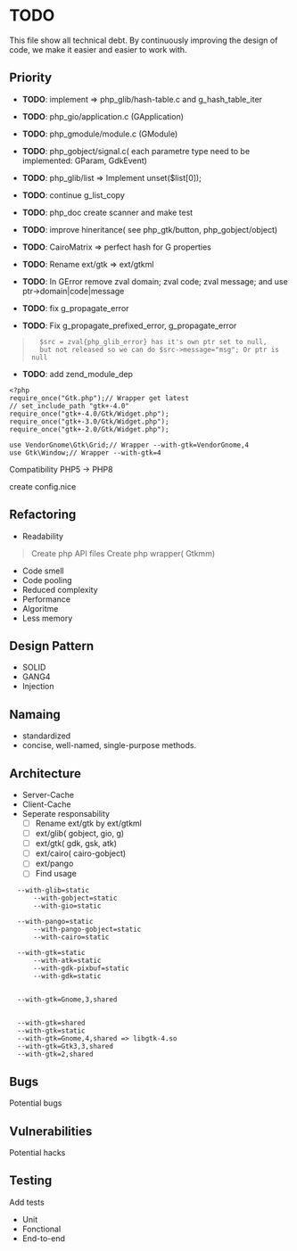 # TODO

This file show all technical debt.
By continuously improving the design of code, we make it easier and easier to work with.

## Priority



- **TODO**: implement => php_glib/hash-table.c and g_hash_table_iter
- **TODO**:               php_gio/application.c (GApplication)
- **TODO**:               php_gmodule/module.c  (GModule)
- **TODO**: php_gobject/signal.c( each parametre type need to be implemented: GParam, GdkEvent)
- **TODO**: php_glib/list => Implement unset($list[0]);
- **TODO**:                  continue g_list_copy
- **TODO**: php_doc create scanner and make test
- **TODO**: improve hineritance( see php_gtk/button, php_gobject/object)
- **TODO**: CairoMatrix => perfect hash for G properties

- **TODO**: Rename ext/gtk => ext/gtkml


- **TODO**: In GError remove zval domain; zval code; zval message; and use ptr->domain|code|message
- **TODO**: fix g_propagate_error
- **TODO**: Fix g_propagate_prefixed_error, g_propagate_error
>       $src = zval{php_glib_error} has it's own ptr set to null,
>       but not released so we can do $src->message="msg"; Or ptr is null


- **TODO**: add zend_module_dep

```
<?php
require_once("Gtk.php");// Wrapper get latest
// set_include_path "gtk+-4.0"
require_once("gtk+-4.0/Gtk/Widget.php");
require_once("gtk+-3.0/Gtk/Widget.php");
require_once("gtk+-2.0/Gtk/Widget.php");

use VendorGnome\Gtk\Grid;// Wrapper --with-gtk=VendorGnome,4
use Gtk\Window;// Wrapper --with-gtk=4
```

Compatibility PHP5 -> PHP8




create config.nice


## Refactoring
- Readability
> Create php API files
> Create php wrapper( Gtkmm)
- Code smell
- Code pooling
- Reduced complexity
- Performance
- Algoritme
- Less memory

## Design Pattern
- SOLID
- GANG4
- Injection

## Namaing
- standardized
- concise, well-named, single-purpose methods.

## Architecture 

- Server-Cache
- Client-Cache
- Seperate responsability
  - [ ] Rename ext/gtk by ext/gtkml
  - [ ] ext/glib( gobject, gio, g)
  - [ ] ext/gtk( gdk, gsk, atk)
  - [ ] ext/cairo( cairo-gobject)
  - [ ] ext/pango
  - [ ] Find usage

```
  --with-glib=static
      --with-gobject=static
      --with-gio=static

  --with-pango=static
      --with-pango-gobject=static
      --with-cairo=static

  --with-gtk=static
      --with-atk=static
      --with-gdk-pixbuf=static
      --with-gdk=static


  --with-gtk=Gnome,3,shared


  --with-gtk=shared
  --with-gtk=static
  --with-gtk=Gnome,4,shared => libgtk-4.so
  --with-gtk=Gtk3,3,shared
  --with-gtk=2,shared
```
## Bugs
Potential bugs

## Vulnerabilities 
Potential hacks


## Testing
Add tests
- Unit
- Fonctional
- End-to-end




